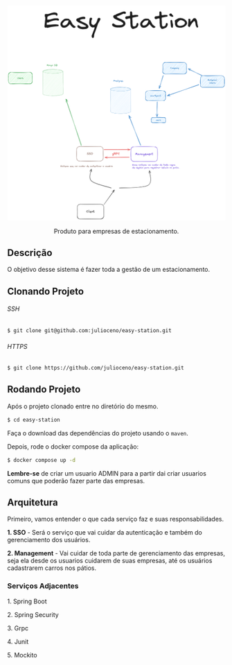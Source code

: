 <p align="center">
  <img src="./assets/architeture.png" alt="Easy Station" />
</p>
<p align="center">Produto para empresas de estacionamento.</p>

## Descrição
O objetivo desse sistema é fazer toda a gestão de um estacionamento.

## Clonando Projeto

###### SSH

```bash
$ git clone git@github.com:julioceno/easy-station.git
```

###### HTTPS

```bash
$ git clone https://github.com/julioceno/easy-station.git
```

## Rodando Projeto

Após o projeto clonado entre no diretório do mesmo.

```bash
$ cd easy-station
```

Faça o download das dependências do projeto usando o `maven`.

Depois, rode o docker compose da aplicação:

```bash
$ docker compose up -d
```

**Lembre-se** de criar um usuario ADMIN para a partir dai criar usuarios comuns que poderão fazer parte das empresas.

## Arquitetura


Primeiro, vamos entender o que cada serviço faz e suas responsabilidades.

<p>
  <b>1. SSO</b> - Será o serviço que vai cuidar da autenticação e também do gerenciamento dos usuários.
</p>

<p>
  <b>2. Management</b> - Vai cuidar de toda parte de gerenciamento das empresas, seja ela desde os usuarios cuidarem de suas empresas, até os usuários cadastrarem carros nos pátios.
</p>

### Serviços Adjacentes


<p>
  1. Spring Boot
</p>
<p>
  2. Spring Security
</p>
<p>
  3. Grpc
</p>
<p>
  4. Junit
</p>
<p>
  5. Mockito
</p>